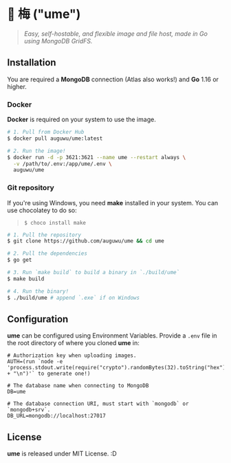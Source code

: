 # 💖 梅 ("ume")
> *Easy, self-hostable, and flexible image and file host, made in Go using MongoDB GridFS.*

## Installation
You are required a **MongoDB** connection (Atlas also works!) and **Go** 1.16 or higher.

### Docker
**Docker** is required on your system to use the image.

```sh
# 1. Pull from Docker Hub
$ docker pull auguwu/ume:latest

# 2. Run the image!
$ docker run -d -p 3621:3621 --name ume --restart always \
  -v /path/to/.env:/app/ume/.env \
  auguwu/ume
```

### Git repository
If you're using Windows, you need **make** installed in your system. You can use chocolatey to do so:

> `$ choco install make`

```sh
# 1. Pull the repository
$ git clone https://github.com/auguwu/ume && cd ume

# 2. Pull the dependencies
$ go get

# 3. Run `make build` to build a binary in `./build/ume`
$ make build

# 4. Run the binary!
$ ./build/ume # append `.exe` if on Windows
```

## Configuration
**ume** can be configured using Environment Variables. Provide a `.env` file in the root directory
of where you cloned **ume** in:

```env
# Authorization key when uploading images.
AUTH=(run `node -e 'process.stdout.write(require("crypto").randomBytes(32).toString("hex") + "\n")'` to generate one!)

# The database name when connecting to MongoDB
DB=ume

# The database connection URI, must start with `mongodb` or `mongodb+srv`.
DB_URL=mongodb://localhost:27017
```

## License
**ume** is released under MIT License. :D
